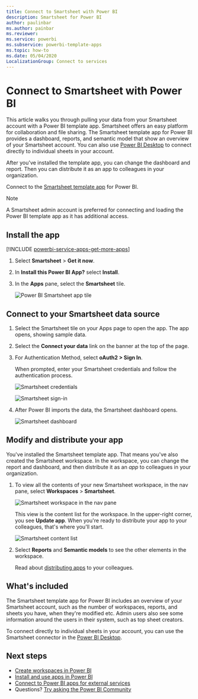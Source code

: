 ```yaml
---
title: Connect to Smartsheet with Power BI
description: Smartsheet for Power BI
author: paulinbar
ms.author: painbar
ms.reviewer: 
ms.service: powerbi
ms.subservice: powerbi-template-apps
ms.topic: how-to
ms.date: 05/04/2020
LocalizationGroup: Connect to services
---
```

# Connect to Smartsheet with Power BI
This article walks you through pulling your data from your Smartsheet account with a Power BI template app. Smartsheet offers an easy platform for collaboration and file sharing. The Smartsheet template app for Power BI provides a dashboard, reports, and semantic model that show an overview of your Smartsheet account. You can also use [Power BI Desktop](desktop-connect-to-data.md) to connect directly to individual sheets in your account. 

After you've installed the template app, you can change the dashboard and report. Then you can distribute it as an app to colleagues in your organization.

Connect to the [Smartsheet template app](https://app.powerbi.com/groups/me/getapps/services/pbi-contentpacks.pbiapps-smartsheet) for Power BI.

>[!NOTE]
>A Smartsheet admin account is preferred for connecting and loading the Power BI template app as it has additional access.

## Install the app

[!INCLUDE [powerbi-service-apps-get-more-apps](../includes/powerbi-service-apps-get-more-apps.md)]

1. Select **Smartsheet** \> **Get it now**.
1. In **Install this Power BI App?** select **Install**.
1. In the **Apps** pane, select the **Smartsheet** tile.

    ![Power BI Smartsheet app tile](media/service-connect-to-smartsheet/power-bi-smartsheet-tile.png)

## Connect to your Smartsheet data source

1. Select the Smartsheet tile on your Apps page to open the app. The app opens, showing sample data.

1. Select the **Connect your data** link on the banner at the top of the page.

1. For Authentication Method, select **oAuth2 \> Sign In**.
   
   When prompted, enter your Smartsheet credentials and follow the authentication process.
   
   ![Smartsheet credentials](media/service-connect-to-smartsheet/creds.png)
   
   ![Smartsheet sign-in](media/service-connect-to-smartsheet/creds2.png)

1. After Power BI imports the data, the Smartsheet dashboard opens.
   
   ![Smartsheet dashboard](media/service-connect-to-smartsheet/power-bi-smartsheet-dashboard.png)

## Modify and distribute your app

You've installed the Smartsheet template app. That means you've also created the Smartsheet workspace. In the workspace, you can change the report and dashboard, and then distribute it as an *app* to colleagues in your organization. 

1. To view all the contents of your new Smartsheet workspace, in the nav pane, select **Workspaces** > **Smartsheet**. 

    ![Smartsheet workspace in the nav pane](media/service-connect-to-smartsheet/power-bi-smartsheet-workspace.png)

    This view is the content list for the workspace. In the upper-right corner, you see **Update app**. When you're ready to distribute your app to your colleagues, that's where you'll start. 

    ![Smartsheet content list](media/service-connect-to-smartsheet/power-bi-smartsheet-workspace-content.png)

2. Select **Reports** and **Semantic models** to see the other elements in the workspace.

    Read about [distributing apps](../collaborate-share/service-create-distribute-apps.md) to your colleagues.

## What's included
The Smartsheet template app for Power BI includes an overview of your Smartsheet account, such as the number of workspaces, reports, and sheets you have, when they're modified etc. Admin users also see some information around the users in their system, such as top sheet creators.  

To connect directly to individual sheets in your account, you can use the Smartsheet connector in the [Power BI Desktop](desktop-connect-to-data.md).  

## Next steps

* [Create workspaces in Power BI](../collaborate-share/service-create-the-new-workspaces.md)
* [Install and use apps in Power BI](../consumer/end-user-apps.md)
* [Connect to Power BI apps for external services](service-connect-to-services.md)
* Questions? [Try asking the Power BI Community](https://community.powerbi.com/)
